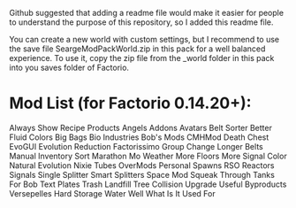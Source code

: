 Github suggested that adding a readme file would make it easier for people to understand the purpose of this repository, so I added this readme file.

You can create a new world with custom settings, but I recommend to use the save file SeargeModPackWorld.zip in this pack for a well balanced experience. To use it, copy the zip file from the _world folder in this pack into you saves folder of Factorio.

Mod List (for Factorio 0.14.20+):
=================================
Always Show Recipe Products
Angels Addons
Avatars
Belt Sorter
Better Fluid Colors
Big Bags
Bio Industries
Bob's Mods
CMHMod
Death Chest
EvoGUI
Evolution Reduction
Factorissimo
Group Change
Longer Belts
Manual Inventory Sort
Marathon
Mo Weather
More Floors
More Signal Color
Natural Evolution
Nixie Tubes
OverMods
Personal Spawns
RSO
Reactors
Signals
Single Splitter
Smart Splitters
Space Mod
Squeak Through
Tanks For Bob
Text Plates
Trash Landfill
Tree Collision
Upgrade
Useful Byproducts
Versepelles Hard Storage
Water Well
What Is It Used For
